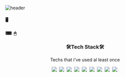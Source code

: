![header](https://capsule-render.vercel.app/api?type=waving&color=gradient&customColorList=1,3,14,15,18,20,27&height=180&section=footer&text=YUJIN%20KIM&fontSize=100)

<p align="center">
    <h4>🖥 &nbsp&nbsp<h4>
    <h4>⌨ &nbsp🖱<h4>
</p>
<h3 align="center">🛠Tech Stack🛠</h3>
<p align="center">Techs that i've used al least once</p>

<p align="center">
    <img src="https://img.shields.io/badge/-JAVA-%230b6fb6?style=flat-square&logo=CoffeeScript&logoColor=white"/></a>&nbsp <img src="https://img.shields.io/badge/-Spring-%236DB33F?style=flat-square&logo=Spring&logoColor=white"/></a>&nbsp <img src="https://img.shields.io/badge/-Oracle-%23F80000?style=flat-square&logo=Oracle&logoColor=white"/></a>&nbsp <img src="https://img.shields.io/badge/-MySQL-%234479A1?style=flat-square&logo=MySQL&logoColor=white"/></a>&nbsp <img src="https://img.shields.io/badge/-JavaScript-%23F7DF1E?style=flat-square&logo=JavaScript&logoColor=white"/></a>&nbsp <img src="https://img.shields.io/badge/-Python-%233776AB?style=flat-square&logo=Python&logoColor=white"/></a>&nbsp <img src="https://img.shields.io/badge/-MongoDB-%2347A248?style=flat-square&logo=MongoDB&logoColor=white"/></a>&nbsp <img src="https://img.shields.io/badge/-HTML5-%23E34F26?style=flat-square&logo=HTML5&logoColor=white"/></a>&nbsp <img src="https://img.shields.io/badge/-CSS3-%231572B6?style=flat-square&logo=CSS3&logoColor=white"/></a>&nbsp
</p>
